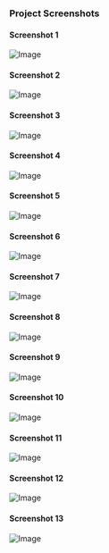 ### Project Screenshots
#### Screenshot 1
![Image](./Screenshot%20(1).png)
#### Screenshot 2
![Image](./Screenshot%20(2).png)
#### Screenshot 3
![Image](./Screenshot%20(3).png)
#### Screenshot 4
![Image](./Screenshot%20(4).png)
#### Screenshot 5
![Image](./Screenshot%20(5).png)
#### Screenshot 6
![Image](./Screenshot%20(6).png)
#### Screenshot 7
![Image](./Screenshot%20(7).png)
#### Screenshot 8
![Image](./Screenshot%20(8).png)
#### Screenshot 9
![Image](./Screenshot%20(9).png)
#### Screenshot 10
![Image](./Screenshot%20(10).png)
#### Screenshot 11
![Image](./Screenshot%20(11).png)
#### Screenshot 12
![Image](./Screenshot%20(12).png)
#### Screenshot 13
![Image](./Screenshot%20(13).png)